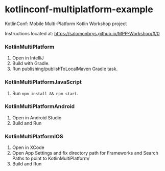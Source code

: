# kotlinconf-multiplatform-example

KotlinConf: Mobile Multi-Platform Kotlin Workshop project

Instructions located at: https://salomonbrys.github.io/MPP-Workshop/#/0

### KotlinMultiPlatform

1. Open in IntelliJ
2. Build with Gradle.
3. Run publishing/publishToLocalMaven Gradle task.

### KotlinMultiPlatformJavaScript

1. Run `npm install && npm start`.

### KotlinMultiPlatformAndroid

1. Open in Android Studio
2. Build and Run

### KotlinMultiPlatformIOS

1. Open in XCode
2. Open App Settings and fix directory path for Frameworks and Search Paths to point to KotlinMultiPlatform/
2. Build and Run
